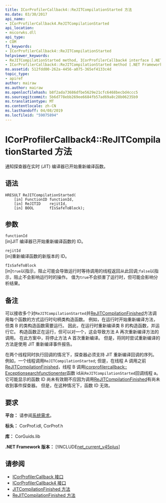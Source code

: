```yaml
---
title: ICorProfilerCallback4::ReJITCompilationStarted 方法
ms.date: 03/30/2017
api_name:
- ICorProfilerCallback4.ReJITCompilationStarted
api_location:
- mscorwks.dll
api_type:
- COM
f1_keywords:
- ICorProfilerCallback4::ReJITCompilationStarted
helpviewer_keywords:
- ReJITCompilationStarted method, ICorProfilerCallback4 interface [.NET Framework profiling]
- ICorProfilerCallback4::ReJITCompilationStarted method [.NET Framework profiling]
ms.assetid: 512fdd00-262a-4456-a075-365ef4133c4d
topic_type:
- apiref
author: mairaw
ms.author: mairaw
ms.openlocfilehash: b8f2ada73686dfbe5629e21cfc6468becbd4ccc5
ms.sourcegitcommit: 5b6d778ebb269ee6684fb57ad69a8c28b06235b9
ms.translationtype: MT
ms.contentlocale: zh-CN
ms.lasthandoff: 04/08/2019
ms.locfileid: "59075894"
---
```

# <a name="icorprofilercallback4rejitcompilationstarted-method"></a>ICorProfilerCallback4::ReJITCompilationStarted 方法
通知探查器在实时 (JIT) 编译器已开始重新编译函数。  
  
## <a name="syntax"></a>语法  
  
```  
HRESULT ReJITCompilationStarted(   
    [in] FunctionID functionId,  
    [in] ReJITID    rejitId,  
    [in] BOOL       fIsSafeToBlock);  
```  
  
## <a name="parameters"></a>参数  
 `functionId`  
 [in]JIT 编译器已开始重新编译函数的 ID。  
  
 `rejitId`  
 [in]重新编译函数的新版本的 ID。  
  
 `fIsSafeToBlock`  
 [in]`true`以指示，阻止可能会导致运行时等待调用的线程返回从此回调;`false`以指示，阻止不会影响运行时的操作。 值为`true`不会损害了运行时，但可能会影响分析结果。  
  
## <a name="remarks"></a>备注  
 可以接收多个对`ReJITCompilationStarted`并[ReJITCompilationFinished](../../../../docs/framework/unmanaged-api/profiling/icorprofilercallback4-rejitcompilationfinished-method.md)方法调用每个函数的方式运行时句柄类构造函数。 例如，在运行时开始重新编译方法，但类 B 的类构造函数需要运行。 因此，在运行时重新编译类 B 的构造函数，并运行它。 构造函数正在运行，但可以对一个，这会导致方法 A 再次重新编译方法的调用。 在此方案中，将停止方法 A 首次重新编译。 但是，将同时尝试重新编译的方法是使用 JIT 重新编译事件报告。  
  
 在两个线程同时执行回调的情况下，探查器必须支持 JIT 重新编译回调的序列。 例如，一个线程调用`ReJITCompilationStarted`; 但是，在线程 A 调用之前[ReJITCompilationFinished](../../../../docs/framework/unmanaged-api/profiling/icorprofilercallback4-rejitcompilationfinished-method.md)，线程 B 调用[icorprofilercallback:: Exceptionsearchfunctionenter](../../../../docs/framework/unmanaged-api/profiling/icorprofilercallback-exceptionsearchfunctionenter-method.md)函数 id从`ReJITCompilationStarted`回调线程 a。它可能显示的函数 ID 尚未有效期不应因为调用[ReJITCompilationFinished](../../../../docs/framework/unmanaged-api/profiling/icorprofilercallback4-rejitcompilationfinished-method.md)有尚未收到事件探查器。 但是，在这种情况下，函数 ID 无效。  
  
## <a name="requirements"></a>要求  
 **平台：** 请参阅[系统需求](../../../../docs/framework/get-started/system-requirements.md)。  
  
 **标头：** CorProf.idl, CorProf.h  
  
 **库：** CorGuids.lib  
  
 **.NET Framework 版本：** [!INCLUDE[net_current_v45plus](../../../../includes/net-current-v45plus-md.md)]  
  
## <a name="see-also"></a>请参阅

- [ICorProfilerCallback 接口](../../../../docs/framework/unmanaged-api/profiling/icorprofilercallback-interface.md)
- [ICorProfilerCallback4 接口](../../../../docs/framework/unmanaged-api/profiling/icorprofilercallback4-interface.md)
- [JITCompilationFinished 方法](../../../../docs/framework/unmanaged-api/profiling/icorprofilercallback-jitcompilationfinished-method.md)
- [ReJITCompilationFinished 方法](../../../../docs/framework/unmanaged-api/profiling/icorprofilercallback4-rejitcompilationfinished-method.md)
